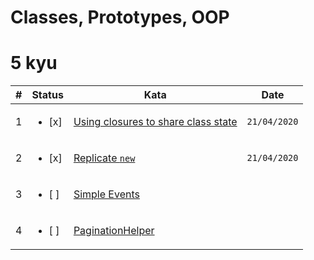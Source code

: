# Classes, Prototypes, OOP

# 5 kyu

| #   | Status                  | Kata                                                                                          | Date         |
| --- | ----------------------- | --------------------------------------------------------------------------------------------- | ------------ |
| 1   | <ul><li> [x] </li></ul> | [Using closures to share class state](https://www.codewars.com/kata/53583765d5493bfdf5001b35) | `21/04/2020` |
| 2   | <ul><li> [x] </li></ul> | [Replicate `new`](https://www.codewars.com/kata/558cb3df5f511f40d500001d)                     | `21/04/2020` |
| 3   | <ul><li> [ ] </li></ul> | [Simple Events](https://www.codewars.com/kata/52d3b68215be7c2d5300022f)                       |              |
| 4   | <ul><li> [ ] </li></ul> | [PaginationHelper](https://www.codewars.com/kata/515bb423de843ea99400000a)                    |              |
